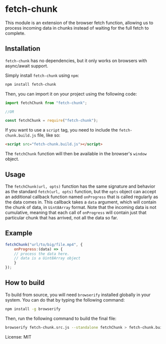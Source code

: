 # fetch-chunk

This module is an extension of the browser fetch function, allowing us to process
incoming data in chunks instead of waiting for the full fetch to complete.


Installation
------------

`fetch-chunk` has no dependencies, but it only works on browsers with async/await
support.

Simply install `fetch-chunk` using `npm`:

``` bash
npm install fetch-chunk
```

Then, you can import it on your project using the following code:
``` javascript
import fetchChunk from "fetch-chunk";

//OR

const fetchChunk = require("fetch-chunk");
```

If you want to use a `script` tag, you need to include the `fetch-chunk.build.js`
file, like so:

``` html
<script src="fetch-chunk.build.js"></script>
```

The `fetchChunk` function will then be available in the browser's `window` object.

Usage
-------

The `fetchChunk(url, opts)` function has the same signature and behavior as the
standard `fetch(url, opts)` function, but the `opts` object can accept an additional
callback function named `onProgress` that is called regularly as the data comes in.
This callback takes a `data` argument, which will contain the chunk of data, in
`Uint8Array` format. Note that the incoming data is not cumulative, meaning that
each call of `onProgress` will contain just that particular chunk that has arrived,
not all the data so far.


Example
-------

``` javascript
fetchChunk("url/to/big/file.mp4", {
    onProgress:(data) => {
    // process the data here.
    // data is a Uint8Array object
    }
});
```

How to build
-------

To build from source, you will need `browserify` installed globally in your system.
You can do that by typing the following command:

``` bash
npm install -g browserify
```

Then, run the following command to build the final file:

``` bash
browserify fetch-chunk.src.js --standalone fetchChunk > fetch-chunk.build.js
```

License: MIT